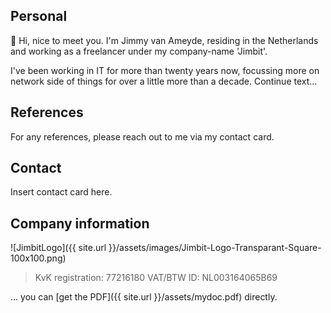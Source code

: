 ## Personal
👋 Hi, nice to meet you. I'm Jimmy van Ameyde, residing in the Netherlands and working as a freelancer under my company-name 'Jimbit'.

I've been working in IT for more than twenty years now, focussing more on network side of things for over a little more than a decade. Continue text...

## References
For any references, please reach out to me via my contact card.

## Contact
Insert contact card here.

## Company information

![JimbitLogo]({{ site.url }}/assets/images/Jimbit-Logo-Transparant-Square-100x100.png)

> KvK registration: 77216180
> VAT/BTW ID: NL003164065B69

... you can [get the PDF]({{ site.url }}/assets/mydoc.pdf) directly.
